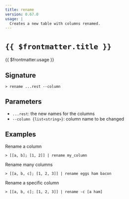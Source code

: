 ```yaml
---
title: rename
version: 0.67.0
usage: |
  Creates a new table with columns renamed.
---
```


# <code>{{ $frontmatter.title }}</code>

<div style='white-space: pre-wrap;'>{{ $frontmatter.usage }}</div>

## Signature

```> rename ...rest --column```

## Parameters

 -  `...rest`: the new names for the columns
 -  `--column {list<string>}`: column name to be changed

## Examples

Rename a column
```shell
> [[a, b]; [1, 2]] | rename my_column
```

Rename many columns
```shell
> [[a, b, c]; [1, 2, 3]] | rename eggs ham bacon
```

Rename a specific column
```shell
> [[a, b, c]; [1, 2, 3]] | rename -c [a ham]
```

